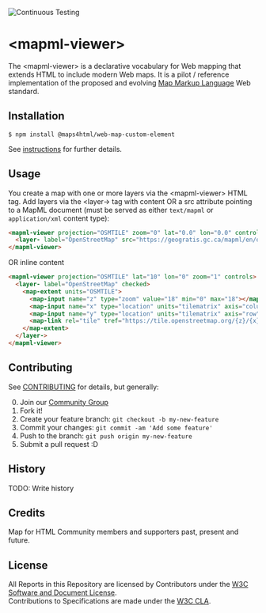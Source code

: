 ![Continuous Testing](https://github.com/Maps4HTML/Web-Map-Custom-Element/actions/workflows/ci-testing.yml)

# &lt;mapml-viewer>

The &lt;mapml-viewer> is a declarative vocabulary for Web mapping that extends
HTML to include modern Web maps.  It is a pilot / reference implementation of the
proposed and evolving [Map Markup Language](https://maps4html.org/web-map-doc/docs/) 
Web standard.

## Installation

```console
$ npm install @maps4html/web-map-custom-element
```

See [instructions](https://maps4html.org/web-map-doc/docs/installation#install-the-mapml-viewer-suite-of-custom-elements) for further details.

## Usage

You create a map with one or more layers via the &lt;mapml-viewer> HTML tag. Add
layers via the &lt;layer-> tag with content OR a src attribute pointing to a 
MapML document (must be served as either `text/mapml` or `application/xml` content
type):

```html
<mapml-viewer projection="OSMTILE" zoom="0" lat="0.0" lon="0.0" controls>
  <layer- label="OpenStreetMap" src="https://geogratis.gc.ca/mapml/en/osmtile/osm/" checked></layer->
</mapml-viewer>
```
OR inline content
```html
<mapml-viewer projection="OSMTILE" lat="10" lon="0" zoom="1" controls>
  <layer- label="OpenStreetMap" checked>
    <map-extent units="OSMTILE">
      <map-input name="z" type="zoom" value="18" min="0" max="18"></map-input>
      <map-input name="x" type="location" units="tilematrix" axis="column" min="0" max="262144"></map-input>
      <map-input name="y" type="location" units="tilematrix" axis="row" min="0" max="262144"></map-input>
      <map-link rel="tile" tref="https://tile.openstreetmap.org/{z}/{x}/{y}.png"></map-link>
    </map-extent>
  </layer->
</mapml-viewer>
```

## Contributing

See [CONTRIBUTING](https://github.com/Maps4HTML/Web-Map-Custom-Element/blob/main/CONTRIBUTING.md#contributing-to-mapml) for details, but generally:

0. Join our [Community Group](https://www.w3.org/community/wp-login.php?redirect_to=%2Fcommunity%2Fmaps4html%2Fjoin)
1. Fork it!
2. Create your feature branch: `git checkout -b my-new-feature`
3. Commit your changes: `git commit -am 'Add some feature'`
4. Push to the branch: `git push origin my-new-feature`
5. Submit a pull request :D

## History

TODO: Write history

## Credits

Map for HTML Community members and supporters past, present and future.

## License

All Reports in this Repository are licensed by Contributors under the 
[W3C Software and Document License](http://www.w3.org/Consortium/Legal/2015/copyright-software-and-document).  
Contributions to Specifications are made under the
[W3C CLA](https://www.w3.org/community/about/agreements/cla/).
